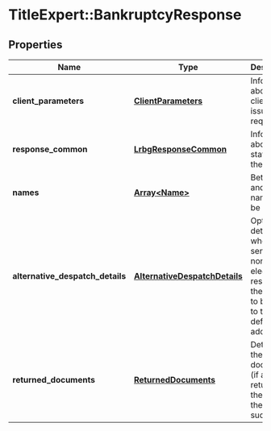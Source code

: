 # TitleExpert::BankruptcyResponse

## Properties
Name | Type | Description | Notes
------------ | ------------- | ------------- | -------------
**client_parameters** | [**ClientParameters**](ClientParameters.md) | Information about the client issuing the request | 
**response_common** | [**LrbgResponseCommon**](LrbgResponseCommon.md) | Information about the status of the rqeuest. | 
**names** | [**Array&lt;Name&gt;**](Name.md) | Between 1 and 6 names to be checked | 
**alternative_despatch_details** | [**AlternativeDespatchDetails**](AlternativeDespatchDetails.md) | Optional details of where to send any non-electronic results (if they are not to be sent to the default address) | [optional] 
**returned_documents** | [**ReturnedDocuments**](ReturnedDocuments.md) | Details of the documents (if any) returned by the LRBG if the request succeeded. | [optional] 


